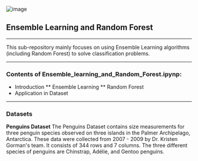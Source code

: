 ![image](https://miro.medium.com/max/600/0*_tilFpFsmvouNKvw)
## Ensemble Learning and Random Forest
---
This sub-repository mainly focuses on using Ensemble Learning algorithms (including Random Forest) to solve classification problems.

---
### Contents of Ensemble_learning_and_Random_Forest.ipynp:
* Introduction
 ** Ensemble Learning
 ** Random Forest
* Application in Dataset

---
### Datasets
**Penguins Dataset**
The Penguins Dataset contains size measurements for three penguin species observed on three islands in the Palmer Archipelago, Antarctica. These data were collected from 2007 - 2009 by Dr. Kristen Gorman's team. It consists of 344 rows and 7 columns. The three different species of penguins are Chinstrap, Adélie, and Gentoo penguins.
